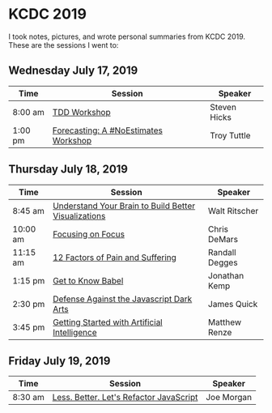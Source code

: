 # KCDC 2019
I took notes, pictures, and wrote personal summaries from KCDC 2019. These are the sessions I went to:

## Wednesday July 17, 2019
| Time | Session | Speaker |
| ----------- | ----------- | --- |
| 8:00 am | [TDD Workshop](./notes/tdd-workshop.md) | Steven Hicks |
| 1:00 pm | [Forecasting: A #NoEstimates Workshop](./notes/forecasting-a-noestimates-workshop.md) | Troy Tuttle |

## Thursday July 18, 2019
| Time | Session | Speaker |
| ----------- | ----------- | --- |
| 8:45 am   | [Understand Your Brain to Build Better Visualizations](./notes/understanding-your-brain.md) | Walt Ritscher |
| 10:00 am  | [Focusing on Focus](./notes/focusing-on-focus.md) | Chris DeMars |
| 11:15 am  | [12 Factors of Pain and Suffering](./notes/12-factors.md) | Randall Degges |
| 1:15 pm   | [Get to Know Babel](./notes/get-to-know-babel.md) | Jonathan Kemp |
| 2:30 pm | [Defense Against the Javascript Dark Arts](./notes/defense-against-javascript-dark-arts.md)|James Quick|
| 3:45 pm | [Getting Started with Artificial Intelligence](./notes/getting-started-with-ai.md)|Matthew Renze|

## Friday July 19, 2019
| Time | Session | Speaker |
| ----------- | ----------- | --- |
| 8:30 am | [Less. Better. Let's Refactor JavaScript](./refactor-javascript.md) | Joe Morgan |